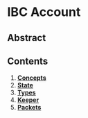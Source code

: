 <!--
order: 0
title: "Overview"
parent:
  title: "IBCAccount"
-->

# IBC Account

## Abstract

## Contents

1. **[Concepts](01_concepts.md)**
2. **[State](02_state.md)**
3. **[Types](03_types.md)**
4. **[Keeper](04_keeper.md)**
5. **[Packets](05_packets.md)**
